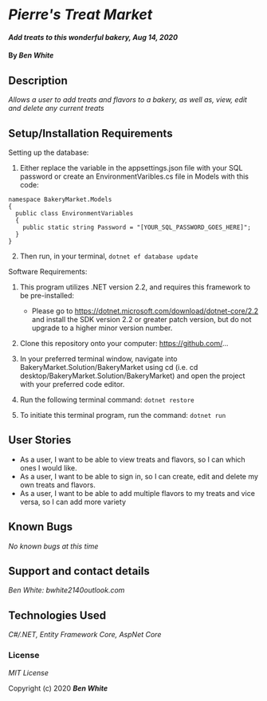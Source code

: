 # _Pierre's Treat Market_

#### _Add treats to this wonderful bakery, Aug 14, 2020_

#### By _**Ben White**_

## Description

_Allows a user to add treats and flavors to a bakery, as well as, view, edit and delete any current treats_

## Setup/Installation Requirements

Setting up the database:

  1. Either replace the variable in the appsettings.json file with your SQL password or create an EnvironmentVaribles.cs file in Models with this code:
    
    namespace BakeryMarket.Models
    {
      public class EnvironmentVariables
      {
        public static string Password = "[YOUR_SQL_PASSWORD_GOES_HERE]";
      }
    }

  2. Then run, in your terminal, `dotnet ef database update`

Software Requirements:

  1. This program utilizes .NET version 2.2, and requires this framework to be pre-installed:
      * Please go to https://dotnet.microsoft.com/download/dotnet-core/2.2 and install the SDK version 2.2 or
        greater patch version, but do not upgrade to a higher minor version number.

  2. Clone this repository onto your computer: https://github.com/...

  3. In your preferred terminal window, navigate into BakeryMarket.Solution/BakeryMarket using cd (i.e. cd
    desktop/BakeryMarket.Solution/BakeryMarket) and open the project with your preferred code editor.
  4. Run the following terminal command: `dotnet restore`

  5. To initiate this terminal program, run the command: `dotnet run`

## User Stories

* As a user, I want to be able to view treats and flavors, so I can which ones I would like.
* As a user, I want to be able to sign in, so I can create, edit and delete my own treats and flavors.
* As a user, I want to be able to add multiple flavors to my treats and vice versa, so I can add more variety

## Known Bugs

_No known bugs at this time_

## Support and contact details

_Ben White: bwhite2140outlook.com_

## Technologies Used

_C#/.NET, Entity Framework Core, AspNet Core_

### License

*MIT License*

Copyright (c) 2020 **_Ben White_**